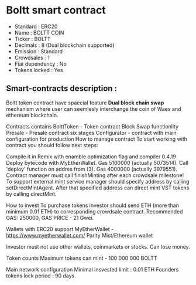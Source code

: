 # Boltt smart contract
* Standard : ERC20
* Name : BOLTT COIN
* Ticker : BOLTT
* Decimals : 8 (Dual blockchain supported)
* Emission : Standard
* Crowdsales : 1
* Fiat dependency : No
* Tokens locked : Yes
## Smart-contracts description : 
Boltt token contract have spaecial feature **Dual block chain swap** mechanism where user can seemlesly interchange the coin of Waes and ethereum blockchain.

Contracts contains
BolttToken - Token contract
Block Swap functionlity
Presale - Presale contract
six stages
Configurator - contract with main configuration for production
How to manage contract
To start working with contract you should follow next steps:

Compile it in Remix with enamble optimization flag and compiler 0.4.19
Deploy bytecode with MyEtherWallet. Gas 5100000 (actually 5073514).
Call 'deploy' function on addres from (3). Gas 4000000 (actually 3979551).
Contract manager must call finishMinting after each crowdsale milestone! To support external mint service manager should specify address by calling setDirectMintAgent. After that specified address can direct mint VST tokens by calling directMint.

How to invest
To purchase tokens investor should send ETH (more than minimum 0.01 ETH) to corresponding crowdsale contract. Recommended GAS: 250000, GAS PRICE - 21 Gwei.

Wallets with ERC20 support
MyEtherWallet - https://www.myetherwallet.com/
Parity
Mist/Ethereum wallet

Investor must not use other wallets, coinmarkets or stocks. Can lose money.

Token counts
Maximum tokens can mint - 100 000 000 BOLTT

Main network configuration
Minimal insvested limit : 0.01 ETH
Founders tokens lock period : 90 days.
